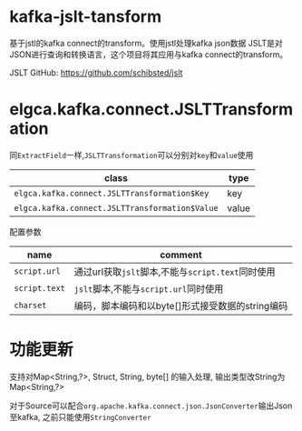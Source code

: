 # kafka-jslt-tansform

基于jstl的kafka connect的transform。使用jstl处理kafka json数据
JSLT是对JSON进行查询和转换语言，这个项目将其应用与kafka connect的transform。

JSLT GitHub: https://github.com/schibsted/jslt

# elgca.kafka.connect.JSLTTransformation

同`ExtractField`一样,`JSLTTransformation`可以分别对`key`和`value`使用

| class | type |
| --- | --- |
|`elgca.kafka.connect.JSLTTransformation$Key`| key|
|`elgca.kafka.connect.JSLTTransformation$Value`| value|

配置参数

| name | comment |
| --- | --- |
| `script.url` | 通过url获取`jslt`脚本,不能与`script.text`同时使用 |
| `script.text` | `jslt`脚本,不能与`script.url`同时使用 |
| `charset` | 编码，脚本编码和以byte[]形式接受数据的string编码 |

# 功能更新

支持对Map<String,?>, Struct, String, byte[] 的输入处理,
输出类型改String为Map<String,?>

对于Source可以配合`org.apache.kafka.connect.json.JsonConverter`输出Json至kafka,
之前只能使用`StringConverter`